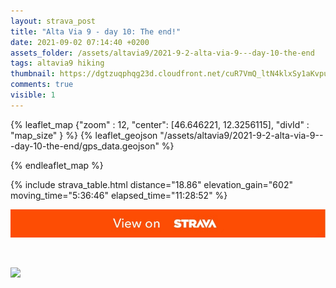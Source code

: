 ```yaml
---
layout: strava_post
title: "Alta Via 9 - day 10: The end!"
date: 2021-09-02 07:14:40 +0200
assets_folder: /assets/altavia9/2021-9-2-alta-via-9---day-10-the-end
tags: altavia9 hiking
thumbnail: https://dgtzuqphqg23d.cloudfront.net/cuR7VmQ_ltN4klxSy1aKvpu2iR_BeCjtSElldRIr-cQ-1024x768.jpg
comments: true
visible: 1
---
```



{% leaflet_map {"zoom" : 12,
                  "center": [46.646221, 12.3256115],
                 "divId" : "map_size" } %}
    {% leaflet_geojson "/assets/altavia9/2021-9-2-alta-via-9---day-10-the-end/gps_data.geojson" %}

{% endleaflet_map %}





{% include strava_table.html distance="18.86" elevation_gain="602" moving_time="5:36:46" elapsed_time="11:28:52" %}

[![](/assets/strava.jpg)](https://www.strava.com/activities/5895512789)


<br />

![](https://dgtzuqphqg23d.cloudfront.net/cuR7VmQ_ltN4klxSy1aKvpu2iR_BeCjtSElldRIr-cQ-1024x768.jpg)
